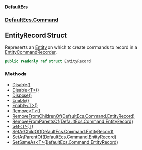 #### [DefaultEcs](./index.md 'index')
### [DefaultEcs.Command](./DefaultEcs-Command.md 'DefaultEcs.Command')
## EntityRecord Struct
Represents an [Entity](./DefaultEcs-Entity.md 'DefaultEcs.Entity') on which to create commands to record in a [EntityCommandRecorder](./DefaultEcs-Command-EntityCommandRecorder.md 'DefaultEcs.Command.EntityCommandRecorder').  
```csharp
public readonly ref struct EntityRecord
```
### Methods
- [Disable()](./DefaultEcs-Command-EntityRecord-Disable().md 'DefaultEcs.Command.EntityRecord.Disable()')
- [Disable&lt;T&gt;()](./DefaultEcs-Command-EntityRecord-Disable-T-().md 'DefaultEcs.Command.EntityRecord.Disable&lt;T&gt;()')
- [Dispose()](./DefaultEcs-Command-EntityRecord-Dispose().md 'DefaultEcs.Command.EntityRecord.Dispose()')
- [Enable()](./DefaultEcs-Command-EntityRecord-Enable().md 'DefaultEcs.Command.EntityRecord.Enable()')
- [Enable&lt;T&gt;()](./DefaultEcs-Command-EntityRecord-Enable-T-().md 'DefaultEcs.Command.EntityRecord.Enable&lt;T&gt;()')
- [Remove&lt;T&gt;()](./DefaultEcs-Command-EntityRecord-Remove-T-().md 'DefaultEcs.Command.EntityRecord.Remove&lt;T&gt;()')
- [RemoveFromChildrenOf(DefaultEcs.Command.EntityRecord)](./DefaultEcs-Command-EntityRecord-RemoveFromChildrenOf(DefaultEcs-Command-EntityRecord).md 'DefaultEcs.Command.EntityRecord.RemoveFromChildrenOf(DefaultEcs.Command.EntityRecord)')
- [RemoveFromParentsOf(DefaultEcs.Command.EntityRecord)](./DefaultEcs-Command-EntityRecord-RemoveFromParentsOf(DefaultEcs-Command-EntityRecord).md 'DefaultEcs.Command.EntityRecord.RemoveFromParentsOf(DefaultEcs.Command.EntityRecord)')
- [Set&lt;T&gt;(T)](./DefaultEcs-Command-EntityRecord-Set-T-(T).md 'DefaultEcs.Command.EntityRecord.Set&lt;T&gt;(T)')
- [SetAsChildOf(DefaultEcs.Command.EntityRecord)](./DefaultEcs-Command-EntityRecord-SetAsChildOf(DefaultEcs-Command-EntityRecord).md 'DefaultEcs.Command.EntityRecord.SetAsChildOf(DefaultEcs.Command.EntityRecord)')
- [SetAsParentOf(DefaultEcs.Command.EntityRecord)](./DefaultEcs-Command-EntityRecord-SetAsParentOf(DefaultEcs-Command-EntityRecord).md 'DefaultEcs.Command.EntityRecord.SetAsParentOf(DefaultEcs.Command.EntityRecord)')
- [SetSameAs&lt;T&gt;(DefaultEcs.Command.EntityRecord)](./DefaultEcs-Command-EntityRecord-SetSameAs-T-(DefaultEcs-Command-EntityRecord).md 'DefaultEcs.Command.EntityRecord.SetSameAs&lt;T&gt;(DefaultEcs.Command.EntityRecord)')
